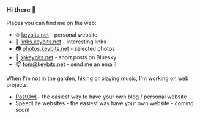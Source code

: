### Hi there 👋

Places you can find me on the web:

- 🌐 [keybits.net](https://www.keybits.net) - personal website
- 🔗 [links.keybits.net](https://links.keybits.net/bookmarks/shared) - interesting links
- 📷 [photos.keybits.net](https://photos.keybits.net) - selected photos
- 🦋 [@keybits.net](https://bsky.app/profile/keybits.net) - short posts on Bluesky
- 📫 tom@keybits.net - send me an email!

When I'm not in the garden, hiking or playing music, I'm working on web projects:

- [PostOwl](https://www.postowl.com) - the easiest way to have your own blog / personal website
- SpeedLite websites - the easiest way have your own website - coming soon!
